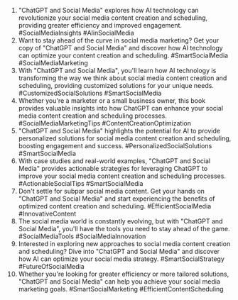 1. "ChatGPT and Social Media" explores how AI technology can revolutionize your social media content creation and scheduling, providing greater efficiency and improved engagement. #SocialMediaInsights #AIinSocialMedia
2. Want to stay ahead of the curve in social media marketing? Get your copy of "ChatGPT and Social Media" and discover how AI technology can optimize your content creation and scheduling. #SmartSocialMedia #SocialMediaMarketing
3. With "ChatGPT and Social Media", you'll learn how AI technology is transforming the way we think about social media content creation and scheduling, providing customized solutions for your unique needs. #CustomizedSocialSolutions #SmartSocialMedia
4. Whether you're a marketer or a small business owner, this book provides valuable insights into how ChatGPT can enhance your social media content creation and scheduling processes. #SocialMediaMarketingTips #ContentCreationOptimization
5. "ChatGPT and Social Media" highlights the potential for AI to provide personalized solutions for social media content creation and scheduling, boosting engagement and success. #PersonalizedSocialSolutions #SmartSocialMedia
6. With case studies and real-world examples, "ChatGPT and Social Media" provides actionable strategies for leveraging ChatGPT to improve your social media content creation and scheduling processes. #ActionableSocialTips #SmartSocialMedia
7. Don't settle for subpar social media content. Get your hands on "ChatGPT and Social Media" and start experiencing the benefits of optimized content creation and scheduling. #EfficientSocialMedia #InnovativeContent
8. The social media world is constantly evolving, but with "ChatGPT and Social Media", you'll have the tools you need to stay ahead of the game. #SocialMediaTools #SocialMediaInnovation
9. Interested in exploring new approaches to social media content creation and scheduling? Dive into "ChatGPT and Social Media" and discover how AI can optimize your social media strategy. #SmartSocialStrategy #FutureOfSocialMedia
10. Whether you're looking for greater efficiency or more tailored solutions, "ChatGPT and Social Media" can help you achieve your social media marketing goals. #SmartSocialMarketing #EfficientContentScheduling
